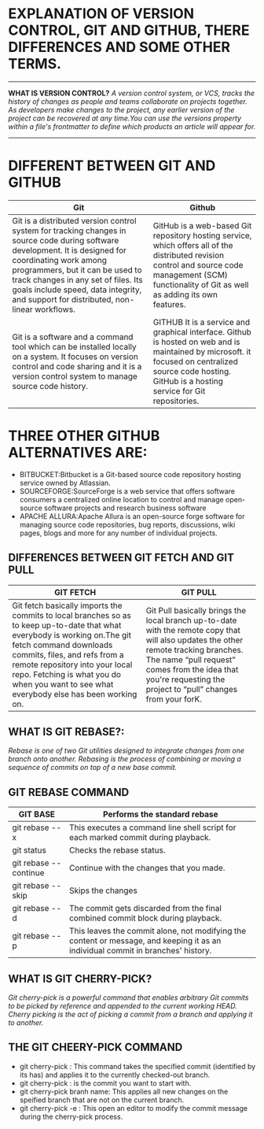 # **EXPLANATION OF VERSION CONTROL, GIT AND GITHUB, THERE DIFFERENCES AND SOME OTHER TERMS.**
___
**WHAT IS VERSION CONTROL?**
*A version control system, or VCS, tracks the history of changes as people and teams collaborate on projects together. As developers make changes to the project, any earlier version of the project can be recovered at any time.You can use the versions property within a file's frontmatter to define which products an article will appear for.*
___  
# **DIFFERENT BETWEEN GIT AND GITHUB**  
|Git                                                              |Github                                                                                                 |  
|-----------------------------------------------------------------|-------------------------------------------------------------------------------------------------------|  
| Git is a distributed version control system for tracking changes in source code during software development. It is designed for coordinating work among programmers, but it can be used to track changes in any set of files. Its goals include speed, data integrity, and support for distributed, non-linear workflows.|GitHub is a web-based Git repository hosting service, which offers all of the distributed revision control and source code management (SCM) functionality of Git as well as adding its own features.|GitHub is a web-based Git repository hosting and it is a version control system to manage source code history. Service, which offers all of the distributed revision control and source code management (SCM) functionality of Git as well as adding its own features.
|Git is a software and a command tool which can be installed locally on a system. It focuses on version control and code sharing and it is a version control system to manage source code history.|GITHUB It is a service and graphical interface. Github is hosted on web and is maintained by microsoft. it focused on centralized source code hosting. GitHub is a hosting service for Git repositories.  

# **THREE OTHER GITHUB ALTERNATIVES ARE:**  
* BITBUCKET:Bitbucket is a Git-based source code repository hosting service owned by Atlassian.
* SOURCEFORGE:SourceForge is a web service that offers software consumers a centralized online location to control and manage open-source software projects and research business software
* APACHE ALLURA:Apache Allura is an open-source forge software for managing source code repositories, bug reports, discussions, wiki pages, blogs and more for any number of individual projects.

## **DIFFERENCES BETWEEN GIT FETCH AND GIT PULL**
|GIT FETCH                                                                              |GIT PULL                                                                             |
|---------------------------------------------------------------------------------------|-------------------------------------------------------------------------------------|
|Git fetch basically imports the commits to local branches so as to keep up-to-date that what everybody is working on.The git fetch command downloads commits, files, and refs from a remote repository into your local repo. Fetching is what you do when you want to see what everybody else has been working on.|Git Pull basically brings the local branch up-to-date with the remote copy that will also updates the other remote tracking branches.  The name “pull request” comes from the idea that you're requesting the project to “pull” changes from your forK.

## **WHAT IS GIT REBASE?**:
*Rebase is one of two Git utilities designed to integrate changes from one branch onto another. Rebasing is the process of combining or moving a sequence of commits on top of a new base commit.*
  
## **GIT REBASE COMMAND**
| GIT BASE <rebase>     |Performs the standard rebase     |
|-----------------------|---------------------------------|
| git rebase -- x       |This executes a command line shell script for each marked commit during playback.
| git status            |Checks the rebase status.
| git rebase -- continue|Continue with the changes that you made.
| git rebase --skip     |Skips the changes
| git rebase -- d       |The commit gets discarded from the final combined commit block during playback.
| git rebase -- p       |This leaves the commit alone, not modifying the content or message, and keeping it as an individual commit in branches' history.  
## **WHAT IS GIT CHERRY-PICK?**
*Git cherry-pick is a powerful command that enables arbitrary Git commits to be picked by reference and appended to the current working HEAD. Cherry picking is the act of picking a commit from a branch and applying it to another.*
## **THE GIT CHEERY-PICK COMMAND**
* git cherry-pick <commit-hash> : This command takes the specified commit (identified by its has) and applies it to the currently checked-out branch.
* git cherry-pick <satrt-commit>: is the commit you want to start with.
* git cherry-pick branh name: This applies all new changes on the speified branch that are not on the current branch.
* git cherry-pick -e <commit-has>: This open an editor to modify the commit message during the cherry-pick process.

